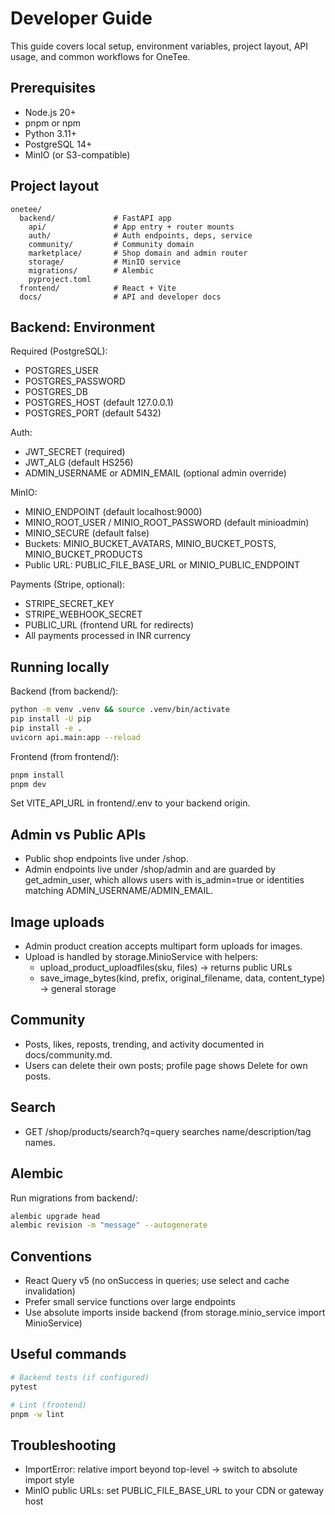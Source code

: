 # Developer Guide

This guide covers local setup, environment variables, project layout, API usage, and common workflows for OneTee.

## Prerequisites
- Node.js 20+
- pnpm or npm
- Python 3.11+
- PostgreSQL 14+
- MinIO (or S3-compatible)

## Project layout
```
onetee/
  backend/             # FastAPI app
    api/               # App entry + router mounts
    auth/              # Auth endpoints, deps, service
    community/         # Community domain
    marketplace/       # Shop domain and admin router
    storage/           # MinIO service
    migrations/        # Alembic
    pyproject.toml
  frontend/            # React + Vite
  docs/                # API and developer docs
```

## Backend: Environment
Required (PostgreSQL):
- POSTGRES_USER
- POSTGRES_PASSWORD
- POSTGRES_DB
- POSTGRES_HOST (default 127.0.0.1)
- POSTGRES_PORT (default 5432)

Auth:
- JWT_SECRET (required)
- JWT_ALG (default HS256)
- ADMIN_USERNAME or ADMIN_EMAIL (optional admin override)

MinIO:
- MINIO_ENDPOINT (default localhost:9000)
- MINIO_ROOT_USER / MINIO_ROOT_PASSWORD (default minioadmin)
- MINIO_SECURE (default false)
- Buckets: MINIO_BUCKET_AVATARS, MINIO_BUCKET_POSTS, MINIO_BUCKET_PRODUCTS
- Public URL: PUBLIC_FILE_BASE_URL or MINIO_PUBLIC_ENDPOINT

Payments (Stripe, optional):
- STRIPE_SECRET_KEY
- STRIPE_WEBHOOK_SECRET
- PUBLIC_URL (frontend URL for redirects)
- All payments processed in INR currency

## Running locally
Backend (from backend/):
```bash
python -m venv .venv && source .venv/bin/activate
pip install -U pip
pip install -e .
uvicorn api.main:app --reload
```

Frontend (from frontend/):
```bash
pnpm install
pnpm dev
```
Set VITE_API_URL in frontend/.env to your backend origin.

## Admin vs Public APIs
- Public shop endpoints live under /shop.
- Admin endpoints live under /shop/admin and are guarded by get_admin_user, which allows users with is_admin=true or identities matching ADMIN_USERNAME/ADMIN_EMAIL.

## Image uploads
- Admin product creation accepts multipart form uploads for images.
- Upload is handled by storage.MinioService with helpers:
  - upload_product_uploadfiles(sku, files) → returns public URLs
  - save_image_bytes(kind, prefix, original_filename, data, content_type) → general storage

## Community
- Posts, likes, reposts, trending, and activity documented in docs/community.md.
- Users can delete their own posts; profile page shows Delete for own posts.

## Search
- GET /shop/products/search?q=query searches name/description/tag names.

## Alembic
Run migrations from backend/:
```bash
alembic upgrade head
alembic revision -m "message" --autogenerate
```

## Conventions
- React Query v5 (no onSuccess in queries; use select and cache invalidation)
- Prefer small service functions over large endpoints
- Use absolute imports inside backend (from storage.minio_service import MinioService)

## Useful commands
```bash
# Backend tests (if configured)
pytest

# Lint (frontend)
pnpm -w lint
```

## Troubleshooting
- ImportError: relative import beyond top-level → switch to absolute import style
- MinIO public URLs: set PUBLIC_FILE_BASE_URL to your CDN or gateway host